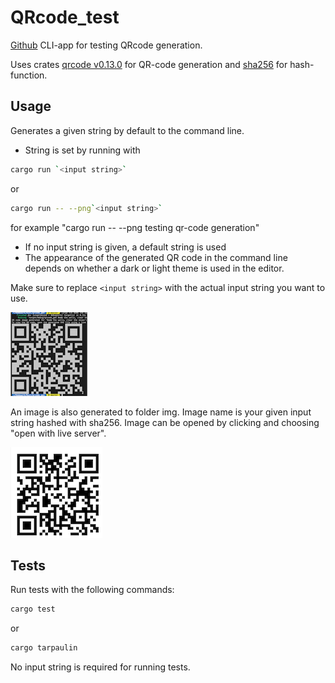 # QRcode_test
[Github](https://github.com/tuulikoo/QRcode_test)
CLI-app for testing QRcode generation.

Uses crates [qrcode v0.13.0](https://crates.io/crates/qrcode) for QR-code generation and [sha256](https://crates.io/crates/sha256) for hash-function.

## Usage
Generates a given string by default to the command line.
- String is set by running with 
```bash
cargo run `<input string>`
```

or

```bash
cargo run -- --png`<input string>`
```

for example "cargo run -- --png testing qr-code generation"
- If no input string is given, a default string is used
- The appearance of the generated QR code in the command line depends on whether a dark or light theme is used in the editor.

Make sure to replace `<input string>` with the actual input string you want to use.

![Alt text](<Screenshot 2024-01-30 at 11.10.39.png>)

An image is also generated to folder img. Image name is your given input string hashed with sha256. Image can be opened by clicking and choosing "open with live server".

![Alt text](<Screenshot 2024-01-30 at 11.10.50.png>)

## Tests
Run tests with the following commands: 

```bash
cargo test
```

or
```bash
cargo tarpaulin
```

No input string is required for running tests.